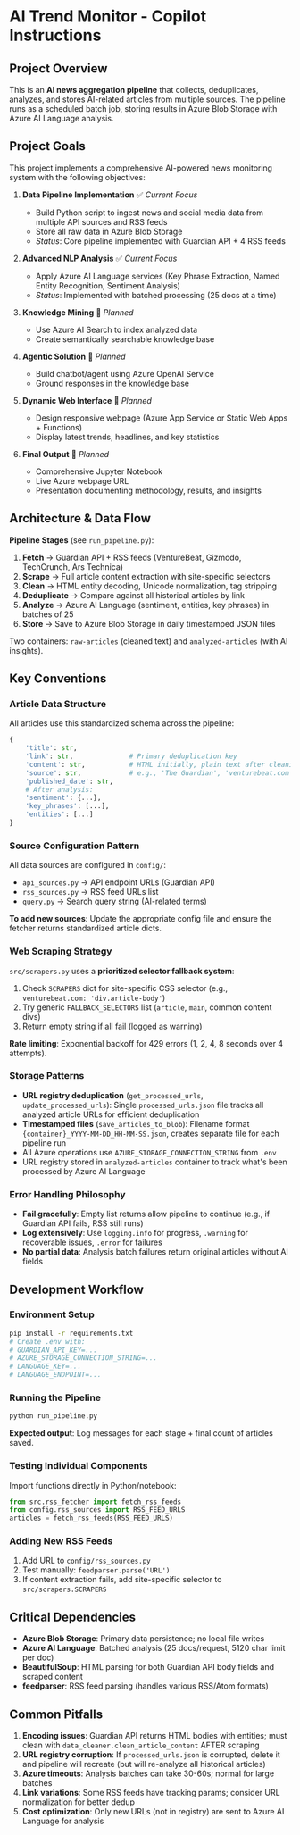 # AI Trend Monitor - Copilot Instructions

## Project Overview
This is an **AI news aggregation pipeline** that collects, deduplicates, analyzes, and stores AI-related articles from multiple sources. The pipeline runs as a scheduled batch job, storing results in Azure Blob Storage with Azure AI Language analysis.

## Project Goals

This project implements a comprehensive AI-powered news monitoring system with the following objectives:

1. **Data Pipeline Implementation** ✅ *Current Focus*
   - Build Python script to ingest news and social media data from multiple API sources and RSS feeds
   - Store all raw data in Azure Blob Storage
   - *Status*: Core pipeline implemented with Guardian API + 4 RSS feeds

2. **Advanced NLP Analysis** ✅ *Current Focus*
   - Apply Azure AI Language services (Key Phrase Extraction, Named Entity Recognition, Sentiment Analysis)
   - *Status*: Implemented with batched processing (25 docs at a time)

3. **Knowledge Mining** 🚧 *Planned*
   - Use Azure AI Search to index analyzed data
   - Create semantically searchable knowledge base

4. **Agentic Solution** 🚧 *Planned*
   - Build chatbot/agent using Azure OpenAI Service
   - Ground responses in the knowledge base

5. **Dynamic Web Interface** 🚧 *Planned*
   - Design responsive webpage (Azure App Service or Static Web Apps + Functions)
   - Display latest trends, headlines, and key statistics

6. **Final Output** 🚧 *Planned*
   - Comprehensive Jupyter Notebook
   - Live Azure webpage URL
   - Presentation documenting methodology, results, and insights

## Architecture & Data Flow

**Pipeline Stages** (see `run_pipeline.py`):
1. **Fetch** → Guardian API + RSS feeds (VentureBeat, Gizmodo, TechCrunch, Ars Technica)
2. **Scrape** → Full article content extraction with site-specific selectors
3. **Clean** → HTML entity decoding, Unicode normalization, tag stripping
4. **Deduplicate** → Compare against all historical articles by link
5. **Analyze** → Azure AI Language (sentiment, entities, key phrases) in batches of 25
6. **Store** → Save to Azure Blob Storage in daily timestamped JSON files

Two containers: `raw-articles` (cleaned text) and `analyzed-articles` (with AI insights).

## Key Conventions

### Article Data Structure
All articles use this standardized schema across the pipeline:
```python
{
    'title': str,
    'link': str,              # Primary deduplication key
    'content': str,           # HTML initially, plain text after cleaning
    'source': str,            # e.g., 'The Guardian', 'venturebeat.com'
    'published_date': str,
    # After analysis:
    'sentiment': {...},
    'key_phrases': [...],
    'entities': [...]
}
```

### Source Configuration Pattern
All data sources are configured in `config/`:
- `api_sources.py` → API endpoint URLs (Guardian API)
- `rss_sources.py` → RSS feed URLs list
- `query.py` → Search query string (AI-related terms)

**To add new sources**: Update the appropriate config file and ensure the fetcher returns standardized article dicts.

### Web Scraping Strategy
`src/scrapers.py` uses a **prioritized selector fallback system**:
1. Check `SCRAPERS` dict for site-specific CSS selector (e.g., `venturebeat.com: 'div.article-body'`)
2. Try generic `FALLBACK_SELECTORS` list (`article`, `main`, common content divs)
3. Return empty string if all fail (logged as warning)

**Rate limiting**: Exponential backoff for 429 errors (1, 2, 4, 8 seconds over 4 attempts).

### Storage Patterns
- **URL registry deduplication** (`get_processed_urls`, `update_processed_urls`): Single `processed_urls.json` file tracks all analyzed article URLs for efficient deduplication
- **Timestamped files** (`save_articles_to_blob`): Filename format `{container}_YYYY-MM-DD_HH-MM-SS.json`, creates separate file for each pipeline run
- All Azure operations use `AZURE_STORAGE_CONNECTION_STRING` from `.env`
- URL registry stored in `analyzed-articles` container to track what's been processed by Azure AI Language

### Error Handling Philosophy
- **Fail gracefully**: Empty list returns allow pipeline to continue (e.g., if Guardian API fails, RSS still runs)
- **Log extensively**: Use `logging.info` for progress, `.warning` for recoverable issues, `.error` for failures
- **No partial data**: Analysis batch failures return original articles without AI fields

## Development Workflow

### Environment Setup
```bash
pip install -r requirements.txt
# Create .env with:
# GUARDIAN_API_KEY=...
# AZURE_STORAGE_CONNECTION_STRING=...
# LANGUAGE_KEY=...
# LANGUAGE_ENDPOINT=...
```

### Running the Pipeline
```bash
python run_pipeline.py
```
**Expected output**: Log messages for each stage + final count of articles saved.

### Testing Individual Components
Import functions directly in Python/notebook:
```python
from src.rss_fetcher import fetch_rss_feeds
from config.rss_sources import RSS_FEED_URLS
articles = fetch_rss_feeds(RSS_FEED_URLS)
```

### Adding New RSS Feeds
1. Add URL to `config/rss_sources.py`
2. Test manually: `feedparser.parse('URL')`
3. If content extraction fails, add site-specific selector to `src/scrapers.SCRAPERS`

## Critical Dependencies

- **Azure Blob Storage**: Primary data persistence; no local file writes
- **Azure AI Language**: Batched analysis (25 docs/request, 5120 char limit per doc)
- **BeautifulSoup**: HTML parsing for both Guardian API body fields and scraped content
- **feedparser**: RSS feed parsing (handles various RSS/Atom formats)

## Common Pitfalls

1. **Encoding issues**: Guardian API returns HTML bodies with entities; must clean with `data_cleaner.clean_article_content` AFTER scraping
2. **URL registry corruption**: If `processed_urls.json` is corrupted, delete it and pipeline will recreate (but will re-analyze all historical articles)
3. **Azure timeouts**: Analysis batches can take 30-60s; normal for large batches
4. **Link variations**: Some RSS feeds have tracking params; consider URL normalization for better dedup
5. **Cost optimization**: Only new URLs (not in registry) are sent to Azure AI Language for analysis

